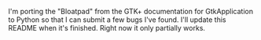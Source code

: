 I'm porting the "Bloatpad" from the GTK+ documentation for GtkApplication to Python so that I can submit a few bugs I've found. I'll update this README when it's finished. Right now it only partially works.
